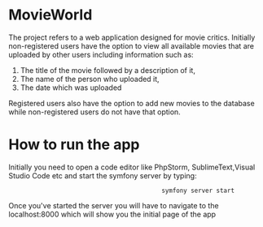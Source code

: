 # MovieWorld
The project refers to a web application designed for movie critics.
Initially non-registered users have the option to view all available movies that are uploaded by other users including information such as:
  
  1. The title of the movie followed by a description of it,
  2. The name of the person who uploaded it,
  3. The date which was uploaded

Registered users also have the option to add new movies to the database while non-registered users do not have that option.

# How to run the app
Initially you need to open a code editor like PhpStorm, SublimeText,Visual Studio Code etc and start the symfony server by typing:

                                              symfony server start
                                              
Once you've started the server you will have to navigate to the localhost:8000 which will show you the initial page of the app

